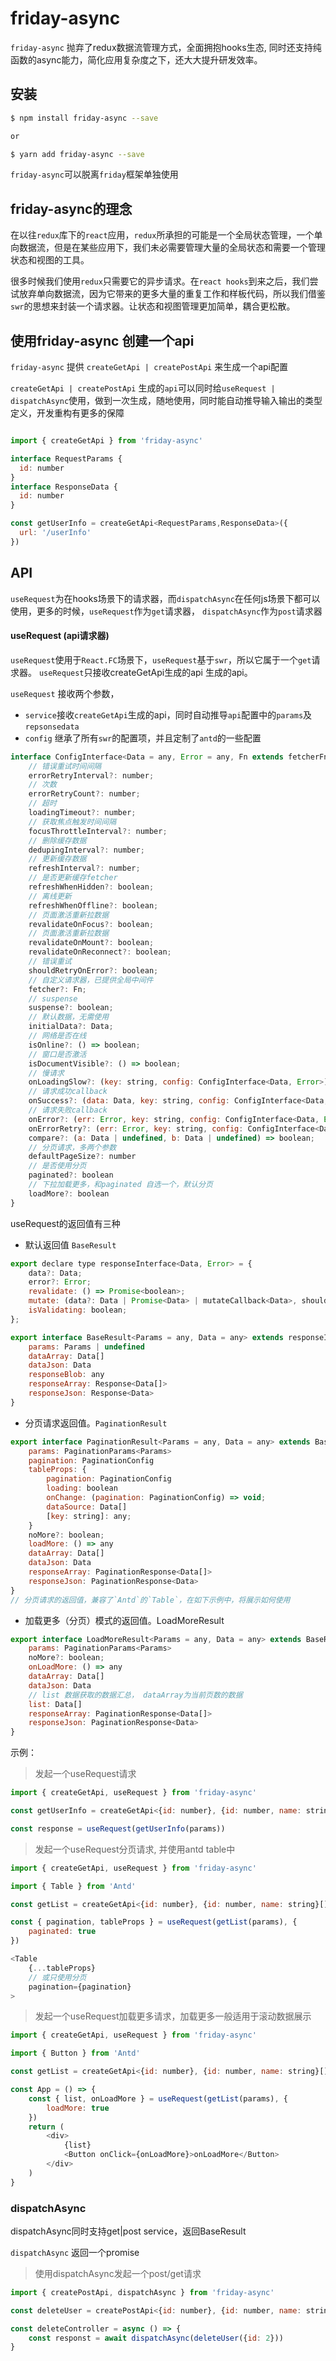 

# friday-async 

`friday-async` 抛弃了redux数据流管理方式，全面拥抱hooks生态, 同时还支持纯函数的async能力，简化应用复杂度之下，还大大提升研发效率。

## 安装

```bash
$ npm install friday-async --save 

or 

$ yarn add friday-async --save 
```
`friday-async`可以脱离`friday`框架单独使用

## friday-async的理念

在以往`redux`库下的`react`应用，`redux`所承担的可能是一个全局状态管理，一个单向数据流，但是在某些应用下，我们未必需要管理大量的全局状态和需要一个管理状态和视图的工具。

很多时候我们使用`redux`只需要它的异步请求。在`react hooks`到来之后，我们尝试放弃单向数据流，因为它带来的更多大量的重复工作和样板代码，所以我们借鉴`swr`的思想来封装一个请求器。让状态和视图管理更加简单，耦合更松散。



## 使用friday-async 创建一个api

`friday-async` 提供 `createGetApi | createPostApi` 来生成一个api配置

`createGetApi | createPostApi` 生成的`api`可以同时给`useRequest | dispatchAsync`使用，做到一次生成，随地使用，同时能自动推导输入输出的类型定义，开发重构有更多的保障

```javascript

import { createGetApi } from 'friday-async'

interface RequestParams {
  id: number
}
interface ResponseData {
  id: number
}

const getUserInfo = createGetApi<RequestParams,ResponseData>({
  url: '/userInfo'
})

```

## API 
`useRequest`为在hooks场景下的请求器，而`dispatchAsync`在任何js场景下都可以使用，更多的时候，`useRequest`作为`get`请求器，
`dispatchAsync`作为`post`请求器


#### useRequest (api请求器)

`useRequest`使用于`React.FC`场景下，`useRequest`基于`swr`，所以它属于一个`get`请求器。 `useRequest`只接收createGetApi生成的api 生成的api。

`useRequest` 接收两个参数，

- `service`接收`createGetApi`生成的api，同时自动推导`api`配置中的`params`及`repsonsedata`
- `config` 继承了所有`swr`的配置项，并且定制了`antd`的一些配置

```javascript
interface ConfigInterface<Data = any, Error = any, Fn extends fetcherFn<Data> = fetcherFn<Data>> {
    // 错误重试时间间隔
    errorRetryInterval?: number;
    // 次数
    errorRetryCount?: number;
    // 超时
    loadingTimeout?: number;
    // 获取焦点触发时间间隔
    focusThrottleInterval?: number;
    // 删除缓存数据
    dedupingInterval?: number;
    // 更新缓存数据
    refreshInterval?: number;
    // 是否更新缓存fetcher
    refreshWhenHidden?: boolean;
    // 离线更新
    refreshWhenOffline?: boolean;
    // 页面激活重新拉数据
    revalidateOnFocus?: boolean;
    // 页面激活重新拉数据
    revalidateOnMount?: boolean;
    revalidateOnReconnect?: boolean;
    // 错误重试
    shouldRetryOnError?: boolean;
    // 自定义请求器，已提供全局中间件
    fetcher?: Fn;
    // suspense 
    suspense?: boolean;
    // 默认数据，无需使用
    initialData?: Data;
    // 网络是否在线
    isOnline?: () => boolean;
    // 窗口是否激活
    isDocumentVisible?: () => boolean;
    // 慢请求
    onLoadingSlow?: (key: string, config: ConfigInterface<Data, Error>) => void;
    // 请求成功callback
    onSuccess?: (data: Data, key: string, config: ConfigInterface<Data, Error>) => void;
    // 请求失败callback
    onError?: (err: Error, key: string, config: ConfigInterface<Data, Error>) => void;
    onErrorRetry?: (err: Error, key: string, config: ConfigInterface<Data, Error>, revalidate: revalidateType, revalidateOpts: RevalidateOptionInterface) => void;
    compare?: (a: Data | undefined, b: Data | undefined) => boolean;
    // 分页请求，多两个参数
    defaultPageSize?: number
    // 是否使用分页
    paginated?: boolean
    // 下拉加载更多，和paginated 自选一个，默认分页
    loadMore?: boolean
}

```

useRequest的返回值有三种

- 默认返回值 `BaseResult`
```javascript
export declare type responseInterface<Data, Error> = {
    data?: Data;
    error?: Error;
    revalidate: () => Promise<boolean>;
    mutate: (data?: Data | Promise<Data> | mutateCallback<Data>, shouldRevalidate?: boolean) => Promise<Data | undefined>;
    isValidating: boolean;
};

export interface BaseResult<Params = any, Data = any> extends responseInterface<Data> { 
    params: Params | undefined
    dataArray: Data[]
    dataJson: Data
    responseBlob: any
    responseArray: Response<Data[]>
    responseJson: Response<Data>
}
```

- 分页请求返回值。`PaginationResult`

```javascript
export interface PaginationResult<Params = any, Data = any> extends BaseResult<Params, Data> {
    params: PaginationParams<Params>
    pagination: PaginationConfig
    tableProps: {
        pagination: PaginationConfig
        loading: boolean
        onChange: (pagination: PaginationConfig) => void;
        dataSource: Data[]
        [key: string]: any;
    }
    noMore?: boolean;
    loadMore: () => any
    dataArray: Data[]
    dataJson: Data
    responseArray: PaginationResponse<Data[]>
    responseJson: PaginationResponse<Data>
}
// 分页请求的返回值，兼容了`Antd`的`Table`，在如下示例中，将展示如何使用
```
- 加载更多（分页）模式的返回值。LoadMoreResult
```javascript
export interface LoadMoreResult<Params = any, Data = any> extends BaseResult<Params, Data> {
    params: PaginationParams<Params>
    noMore?: boolean;
    onLoadMore: () => any
    dataArray: Data[]
    dataJson: Data
    // list 数据获取的数据汇总， dataArray为当前页数的数据
    list: Data[]
    responseArray: PaginationResponse<Data[]>
    responseJson: PaginationResponse<Data>
}
```

示例：

>  发起一个useRequest请求

```javascript
import { createGetApi, useRequest } from 'friday-async'

const getUserInfo = createGetApi<{id: number}, {id: number, name: string}>({url: '/userInfo'})

const response = useRequest(getUserInfo(params))

```

> 发起一个useRequest分页请求, 并使用antd table中

```javascript
import { createGetApi, useRequest } from 'friday-async'

import { Table } from 'Antd'

const getList = createGetApi<{id: number}, {id: number, name: string}[]>({url: '/list'})

const { pagination, tableProps } = useRequest(getList(params), {
    paginated: true
})

<Table 
    {...tableProps}
    // 或只使用分页
    pagination={pagination}
>

```

> 发起一个useRequest加载更多请求，加载更多一般适用于滚动数据展示

```javascript
import { createGetApi, useRequest } from 'friday-async'

import { Button } from 'Antd'

const getList = createGetApi<{id: number}, {id: number, name: string}[]>({url: '/list'})

const App = () => {
    const { list, onLoadMore } = useRequest(getList(params), {
        loadMore: true
    })
    return (
        <div>
            {list}
            <Button onClick={onLoadMore}>onLoadMore</Button>
        </div>
    )
}

```

### dispatchAsync

dispatchAsync同时支持get|post service，返回BaseResult

`dispatchAsync` 返回一个promise

> 使用dispatchAsync发起一个post/get请求

```javascript
import { createPostApi, dispatchAsync } from 'friday-async'

const deleteUser = createPostApi<{id: number}, {id: number, name: string}>({url: '/delete/user'})

const deleteController = async () => {
    const responst = await dispatchAsync(deleteUser({id: 2}))
}

```










